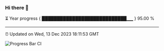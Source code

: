 ### Hi there 👋

⏳ Year progress { ████████████████████████████▁▁ } 95.00 %

---

⏰ Updated on Wed, 13 Dec 2023 18:11:53 GMT

![Progress Bar CI](https://github.com/liununu/liununu/workflows/Progress%20Bar%20CI/badge.svg)
